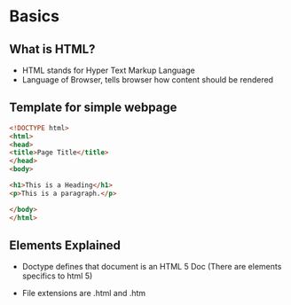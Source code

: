# Basics

## What is HTML?
- HTML stands for Hyper Text Markup Language
- Language of Browser, tells browser how content should be rendered

## Template for simple webpage

```html
<!DOCTYPE html>
<html>
<head>
<title>Page Title</title>
</head>
<body>

<h1>This is a Heading</h1>
<p>This is a paragraph.</p>

</body>
</html>
```

## Elements Explained

- Doctype defines that document is an HTML 5 Doc (There are elements specifics to html 5)

- File extensions are .html and .htm
